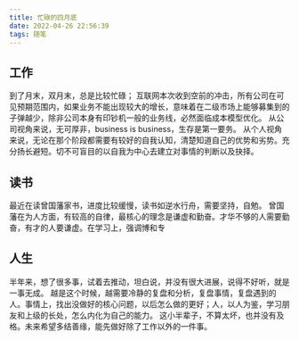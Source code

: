 ```yaml
---
title: 忙碌的四月底
date: 2022-04-26 22:56:39
tags: 随笔
---
```


## 工作
到了月末，双月末，总是比较忙碌；
互联网本次收到空前的冲击，所有公司在可见预期范围内，如果业务不能出现较大的增长，意味着在二级市场上能够募集到的子弹越少，除非公司本身有印钞机一般的业务线，必然面临成本模型优化。
从公司视角来说，无可厚非，business is business，生存是第一要务。
从个人视角来说，无论在那个阶段都需要有较好的自我认知，清楚知道自己的优势和劣势。充分扬长避短。切不可盲目的以自我为中心去建立对事情的判断以及抉择。

## 读书
最近在读曾国藩家书，进度比较缓慢，读书如逆水行舟，需要坚持，自勉。
曾国藩在为人方面，有较高的自律，最核心的理念是谦虚和勤奋。才华不够的人需要勤奋，有才的人要谦虚。在学习上，强调博和专

## 人生
半年来，想了很多事，试着去推动，坦白说，并没有很大进展，说得不好听，就是一事无成。
越是这个时候，越需要冷静的复盘和分析，复盘事情，复盘遇到的人。事情上，找出没做好的核心问题，以后怎么做的更好；人，以人为鉴，学习朋友和上级的长处，怎么内化为自己的能力。
这小半辈子，不算太坏，也并没有及格。未来希望多结善缘，能先做好除了工作以外的一件事。
